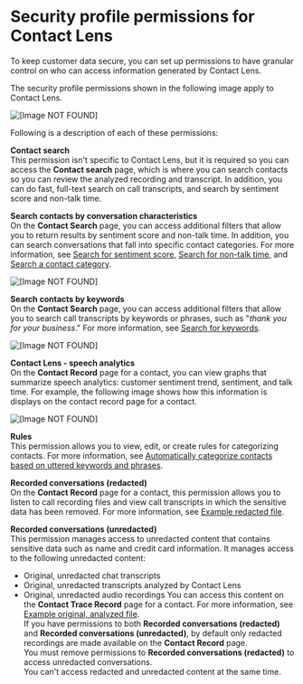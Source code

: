 # Security profile permissions for Contact Lens<a name="permissions-for-contact-lens"></a>

To keep customer data secure, you can set up permissions to have granular control on who can access information generated by Contact Lens\. 

The security profile permissions shown in the following image apply to Contact Lens\.

![\[Image NOT FOUND\]](http://docs.aws.amazon.com/connect/latest/adminguide/images/contact-lens-permissions.png)

Following is a description of each of these permissions:

**Contact search**  
This permission isn't specific to Contact Lens, but it is required so you can access the **Contact search** page, which is where you can search contacts so you can review the analyzed recording and transcript\. In addition, you can do fast, full\-text search on call transcripts, and search by sentiment score and non\-talk time\. 

**Search contacts by conversation characteristics**  
On the **Contact Search** page, you can access additional filters that allow you to return results by sentiment score and non\-talk time\. In addition, you can search conversations that fall into specific contact categories\. For more information, see [Search for sentiment score](search-conversations.md#sentiment-search), [Search for non\-talk time](search-conversations.md#nontalk-time-search), and [Search a contact category](search-conversations.md#contact-category-search)\.  

![\[Image NOT FOUND\]](http://docs.aws.amazon.com/connect/latest/adminguide/images/contact-lens-search-contact-category-1.png)

**Search contacts by keywords**  
On the **Contact Search** page, you can access additional filters that allow you to search call transcripts by keywords or phrases, such as "*thank you for your business*\." For more information, see [Search for keywords](search-conversations.md#keyword-search)\.  

![\[Image NOT FOUND\]](http://docs.aws.amazon.com/connect/latest/adminguide/images/contact-lens-search-words-phrases.png)

**Contact Lens \- speech analytics**  
On the **Contact Record** page for a contact, you can view graphs that summarize speech analytics: customer sentiment trend, sentiment, and talk time\. For example, the following image shows how this information is displays on the contact record page for a contact\.  

![\[Image NOT FOUND\]](http://docs.aws.amazon.com/connect/latest/adminguide/images/contact-lens-sample-sentiment-graph.png)

**Rules**  
This permission allows you to view, edit, or create rules for categorizing contacts\. For more information, see [Automatically categorize contacts based on uttered keywords and phrases](rules.md)\.

**Recorded conversations \(redacted\)**  
On the **Contact Record** page for a contact, this permission allows you to listen to call recording files and view call transcripts in which the sensitive data has been removed\. For more information, see [Example redacted file](contact-lens-example-output-files.md#example-redacted-file)\.

**Recorded conversations \(unredacted\)**  
This permission manages access to unredacted content that contains sensitive data such as name and credit card information\. It manages access to the following unredacted content:   
+ Original, unredacted chat transcripts
+ Original, unredacted transcripts analyzed by Contact Lens
+ Original, unredacted audio recordings
You can access this content on the **Contact Trace Record** page for a contact\. For more information, see [Example original, analyzed file](contact-lens-example-output-files.md#example-original-output-file)\.  
If you have permissions to both **Recorded conversations \(redacted\)** and **Recorded conversations \(unredacted\)**, by default only redacted recordings are made available on the **Contact Record** page\.  
You must remove permissions to **Recorded conversations \(redacted\)** to access unredacted conversations\.   
You can't access redacted and unredacted content at the same time\. 